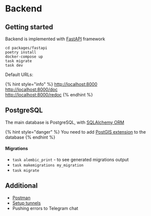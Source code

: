 # Backend

## Getting started

Backend is implemented with [FastAPI](https://fastapi.tiangolo.com/) framework

```
cd packages/fastapi
poetry install
docker-compose up
task migrate
task dev
```

Default URLs:

{% hint style="info" %}
[http://localhost:8000](http://localhost:8000)\
[http://localhost:8000/doc](http://localhost:8000/doc)\
[http://localhost:8000/redoc](http://localhost:8000/redoc)
{% endhint %}

## PostgreSQL

The main database is PostgreSQL, with [SQLAlchemy ORM](https://www.sqlalchemy.org/)

{% hint style="danger" %}
You need to add [PostGIS extension](http://postgis.net/documentation/getting\_started/) to the database
{% endhint %}

#### Migrations

* `task alembic_print` - to see generated migrations output
* `task makemigrations my_migration`
* `task migrate`

## Additional

* [Postman](postman.md)
* [Setup tunnels](setup-tunnels.md)
* Pushing errors to Telegram chat
